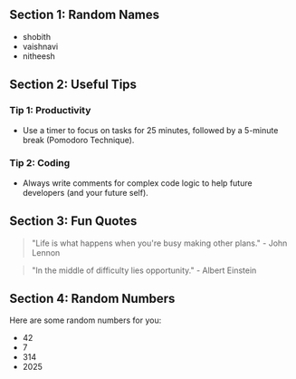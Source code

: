 ## Section 1: Random Names
  - shobith
  - vaishnavi
  - nitheesh


## Section 2: Useful Tips
 ### Tip 1: Productivity
 - Use a timer to focus on tasks for 25 minutes, followed by a 5-minute break (Pomodoro Technique).

### Tip 2: Coding
  - Always write comments for complex code logic to help future developers (and your future self).

## Section 3: Fun Quotes
  > "Life is what happens when you're busy making other plans." - John Lennon

  > "In the middle of difficulty lies opportunity." - Albert Einstein

## Section 4: Random Numbers
 Here are some random numbers for you:
  - 42
  - 7
  - 314
  - 2025
